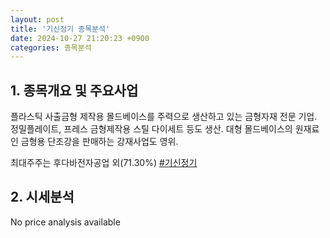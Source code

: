 ```yaml
---
layout: post
title: '기신정기 종목분석'
date: 2024-10-27 21:20:23 +0900
categories: 종목분석
---
```


## 1. 종목개요 및 주요사업

플라스틱 사출금형 제작용 몰드베이스를 주력으로 생산하고 있는 금형자재 전문 기업. 정밀플레이트, 프레스 금형제작용 스틸 다이세트 등도 생산. 대형 몰드베이스의 원재료인 금형용 단조강을 판매하는 강재사업도 영위.

최대주주는 후다바전자공업 외(71.30%)
[#기신정기](#)

## 2. 시세분석

No price analysis available

